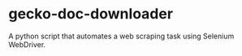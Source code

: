 # gecko-doc-downloader
A python script that automates a web scraping task using Selenium WebDriver.
